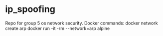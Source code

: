 # ip_spoofing
Repo for group 5 os network security.
Docker commands:
docker network create arp
docker run -it -rm --network=arp alpine
